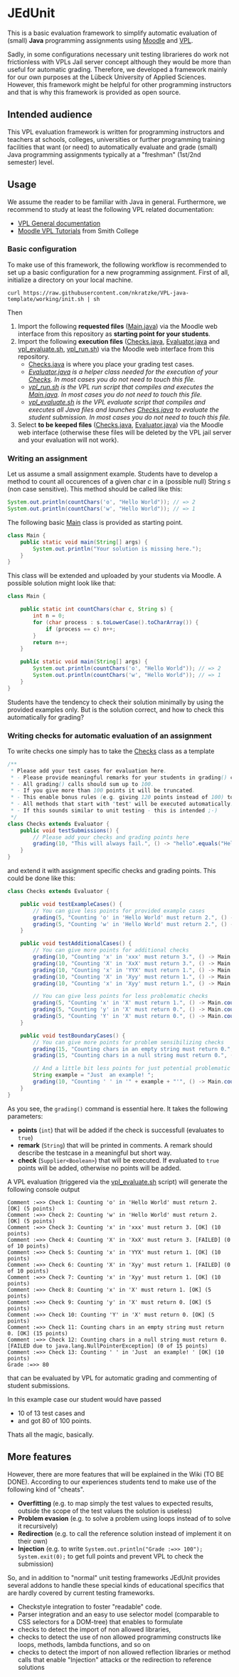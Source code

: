 # JEdUnit

This is a basic evaluation framework to simplify automatic evaluation of (small) __Java__ programming assignments
using [Moodle](https://moodle.org/) and [VPL](http://vpl.dis.ulpgc.es/).

Sadly, in some configurations
necessary unit testing librarieres do work not frictionless with VPLs Jail server concept although they would be more than useful for
automatic grading. Therefore, we developed a framework mainly for our own purposes at the Lübeck University of Applied Sciences.
However, this framework might be helpful for other programming instructors and that is why this framework is provided as open source.

## Intended audience

This VPL evaluation framework is written for programming instructors and teachers at schools, colleges, universities or further
programming training facilities that want (or need) to automatically evaluate and grade (small)
Java programming assignments typically at a "freshman" (1st/2nd semester) level.

## Usage

We assume the reader to be familiar with Java in general.
Furthermore, we recommend to study at least the following VPL related documentation:

- [VPL General documentation](http://vpl.dis.ulpgc.es/index.php/support)
- [Moodle VPL Tutorials](http://www.science.smith.edu/dftwiki/index.php/Moodle_VPL_Tutorials) from Smith College

### Basic configuration

To make use of this framework, the following workflow is recommended to set up a basic configuration for a new programming assignment.
First of all, initialize a directory on your local machine.

```
curl https://raw.githubusercontent.com/nkratzke/VPL-java-template/working/init.sh | sh
```

Then

1. Import the following __requested files__ ([Main.java](Main.java)) via the Moodle web interface from this repository as __starting point for your students__.
2. Import the following __execution files__ ([Checks.java](Checks.java), [Evaluator.java](Evaluator.java) and [vpl_evaluate.sh](vpl_evaluate.sh), [vpl_run.sh](vpl_run.sh)) via the Moodle web interface from this repository.
    - [Checks.java](Checks.java) is where you place your grading test cases.
    - _[Evaluator.java](Evaluator.java) is a helper class needed for the execution of your [Checks](Checks.java). In most cases you do not need to touch this file._
    - _[vpl_run.sh](vpl_run.sh) is the VPL run script that compiles and executes the [Main.java](Main.java). In most cases you do not need to touch this file._
    - _[vpl_evaluate.sh](vpl_evaluate.sh) is the VPL evaluate script that compiles and executes all Java files and launches [Checks.java](Checks.java) to evaluate the student submission. In most cases you do not need to touch this file._
3. Select __to be keeped files__ ([Checks.java](Checks.java), [Evaluator.java](Evaluator.java)) via the Moodle web interface (otherwise these files will be deleted by the VPL jail server and your evaluation will not work).

### Writing an assignment

Let us assume a small assignment example. Students have to develop a method to count all occurences of a given char _c_ in a (possible null) String _s_ (non case sensitive). This method should be called like this:

```Java
System.out.println(countChars('o', "Hello World")); // => 2
System.out.println(countChars('w', "Hello World")); // => 1
```

The following basic [Main](Main.java) class is provided as starting point.

```Java
class Main {
    public static void main(String[] args) {
        System.out.println("Your solution is missing here.");
    }
}
```

This class will be extended and uploaded by your students via Moodle. A possible solution might look like that:

```Java
class Main {

    public static int countChars(char c, String s) {
        int n = 0;
        for (char process : s.toLowerCase().toCharArray()) {
            if (process == c) n++;
        }
        return n++;
    }

    public static void main(String[] args) {
        System.out.println(countChars('o', "Hello World")); // => 2
        System.out.println(countChars('w', "Hello World")); // => 1
    }
}
```

Students have the tendency to check their solution minimally by using the provided examples only.
But is the solution correct, and how to check this automatically for grading?

### Writing checks for automatic evaluation of an assignment

To write checks one simply has to take the [Checks](Checks.java) class as a template

```Java
/**
 * Please add your test cases for evaluation here.
 * - Please provide meaningful remarks for your students in grading() calls.
 * - All grading() calls should sum up to 100.
 * - If you give more than 100 points it will be truncated. 
 * - This enable bonus rules (e.g. giving 120 points instead of 100) to tolerate some errors worth 20 points. 
 * - All methods that start with "test" will be executed automatically.
 * - If this sounds similar to unit testing - this is intended ;-)
 */
class Checks extends Evaluator {
    public void testSubmissions() {
        // Please add your checks and grading points here
        grading(10, "This will always fail.", () -> "hello".equals("Hello"));
    }
}
```

and extend it with assignment specific checks and grading points. This could be done like this:

```Java
class Checks extends Evaluator {

    public void testExampleCases() {
        // You can give less points for provided example cases
        grading(5, "Counting 'o' in 'Hello World' must return 2.", () -> Main.countChars('o', "Hello World") == 2);
        grading(5, "Counting 'w' in 'Hello World' must return 2.", () -> Main.countChars('w', "Hello World") == 1);
    }

    public void testAdditionalCases() {
        // You can give more points for additional checks
        grading(10, "Counting 'x' in 'xxx' must return 3.", () -> Main.countChars('x', "xxx") == 3);
        grading(10, "Counting 'X' in 'XxX' must return 3.", () -> Main.countChars('X', "XxX") == 3);
        grading(10, "Counting 'x' in 'YYX' must return 1.", () -> Main.countChars('x', "YYX") == 1);
        grading(10, "Counting 'X' in 'Xyy' must return 1.", () -> Main.countChars('X', "Xyy") == 1);
        grading(10, "Counting 'x' in 'Xyy' must return 1.", () -> Main.countChars('x', "Xyy") == 1);

        // You can give less points for less problematic checks
        grading(5, "Counting 'x' in 'X' must return 1.", () -> Main.countChars('x', "X") == 1);
        grading(5, "Counting 'y' in 'X' must return 0.", () -> Main.countChars('y', "X") == 0);
        grading(5, "Counting 'Y' in 'X' must return 0.", () -> Main.countChars('Y', "X") == 0);
    }

    public void testBoundaryCases() {
        // You can give more points for problem sensibilizing checks
        grading(15, "Counting chars in an empty string must return 0.", () -> Main.countChars('x', "") == 0);
        grading(15, "Counting chars in a null string must return 0.", () -> Main.countChars('x', null) == 0);

        // And a little bit less points for just potential problematic checks
        String example = "Just  an example! ";
        grading(10, "Counting ' ' in '" + example + "'", () -> Main.countChars(' ', example) == 4);
    }
}
```

As you see, the `grading()` command is essential here. It takes the following parameters:

- __points__ (`int`) that will be added if the check is successfull (evaluates to `true`)
- __remark__ (`String`) that will be printed in comments. A remark should describe the testcase in a meaningful but short way.
- __check__ (`Supplier<Boolean>`) that will be executed. If evaluated to `true` points will be added, otherwise no points will be added.

A VPL evaluation (triggered via the [vpl_evaluate.sh](vpl_evaluate.sh) script) will generate the following console output

```
Comment :=>> Check 1: Counting 'o' in 'Hello World' must return 2. [OK] (5 points)
Comment :=>> Check 2: Counting 'w' in 'Hello World' must return 2. [OK] (5 points)
Comment :=>> Check 3: Counting 'x' in 'xxx' must return 3. [OK] (10 points)
Comment :=>> Check 4: Counting 'X' in 'XxX' must return 3. [FAILED] (0 of 10 points)
Comment :=>> Check 5: Counting 'x' in 'YYX' must return 1. [OK] (10 points)
Comment :=>> Check 6: Counting 'X' in 'Xyy' must return 1. [FAILED] (0 of 10 points)
Comment :=>> Check 7: Counting 'x' in 'Xyy' must return 1. [OK] (10 points)
Comment :=>> Check 8: Counting 'x' in 'X' must return 1. [OK] (5 points)
Comment :=>> Check 9: Counting 'y' in 'X' must return 0. [OK] (5 points)
Comment :=>> Check 10: Counting 'Y' in 'X' must return 0. [OK] (5 points)
Comment :=>> Check 11: Counting chars in an empty string must return 0. [OK] (15 points)
Comment :=>> Check 12: Counting chars in a null string must return 0. [FAILED due to java.lang.NullPointerException] (0 of 15 points)
Comment :=>> Check 13: Counting ' ' in 'Just  an example! ' [OK] (10 points)
Grade :=>> 80
```

that can be evaluated by VPL for automatic grading and commenting of student submissions.

In this example case our student would have passed

- 10 of 13 test cases and
- and got 80 of 100 points.

Thats all the magic, basically.

## More features

However, there are more features that will be explained in the Wiki (TO BE DONE).
According to our experiences students tend to make use of the following kind of "cheats".

- __Overfitting__ (e.g. to map simply the test values to expected results, outside the scope of the test values the solution is useless)
- __Problem evasion__ (e.g. to solve a problem using loops instead of to solve it recursively)
- __Redirection__ (e.g. to call the reference solution instead of implement it on their own)
- __Injection__ (e.g. to write `System.out.println("Grade :=>> 100"); System.exit(0);` to get full points and prevent VPL to check the submission)

So, and in addition to "normal" unit testing frameworks JEdUnit provides several addons to handle these
special kinds of educational specifics that are hardly covered by current testing frameworks.

- Checkstyle integration to foster "readable" code.
- Parser integration and an easy to use selector model (comparable to CSS selectors for a DOM-tree) that enables to formulate
- checks to detect the import of non allowed libraries,
- checks to detect the use of non allowed programming constructs like loops, methods, lambda functions, and so on
- checks to detect the import of non allowed reflection libraries or method calls that enable "Injection" attacks or the redirection to reference solutions

